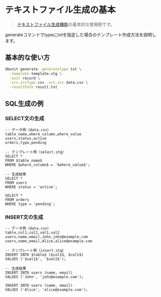 # テキストファイル生成の基本

> [テキストファイル生成機能](../01-txt.md)の基本的な使用例です。

generateコマンドでtypeにtxtを指定した場合のテンプレート作成方法を説明します。

## 基本的な使い方

```bash
dbunit generate -generateType txt \
  -template template.stg \
  -unit record \
  -src.srcType csv -src.src data.csv \
  -resultPath result.txt
```

## SQL生成の例

### SELECT文の生成
```
-- データ例（data.csv）
table_name,where_column,where_value
users,status,active
orders,type,pending

-- テンプレート例（select.stg）
SELECT * 
FROM $table_name$
WHERE $where_column$ = '$where_value$';

-- 生成結果
SELECT * 
FROM users
WHERE status = 'active';

SELECT * 
FROM orders
WHERE type = 'pending';
```

### INSERT文の生成
```
-- データ例（data.csv）
table,col1,col2,val1,val2
users,name,email,John,john@example.com
users,name,email,Alice,alice@example.com

-- テンプレート例（insert.stg）
INSERT INTO $table$ ($col1$, $col2$)
VALUES ('$val1$', '$val2$');

-- 生成結果
INSERT INTO users (name, email)
VALUES ('John', 'john@example.com');

INSERT INTO users (name, email)
VALUES ('Alice', 'alice@example.com');
```

